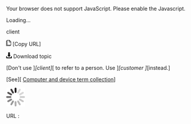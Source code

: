 Your browser does not support JavaScript. Please enable the Javascript.

Loading...

client

![Copy URL](client-side_files/Copy.png) [Copy URL]

![Download](client-side_files/Download.png)
Download topic

[Don't use ]*[client]*[ to refer to a person. Use ]*[customer ]*[instead.]

[See][ [Computer and device term collection](https://worldready.cloudapp.net/Styleguide/Read?id=2700&topicid=26597)]

![In progress](client-side_files/activity-large.gif)

URL :


